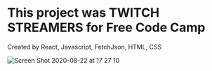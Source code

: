 # This project was TWITCH STREAMERS for Free Code Camp
Created by React, Javascript, FetchJson, HTML, CSS

![Screen Shot 2020-08-22 at 17 27 10](https://user-images.githubusercontent.com/39401418/90968043-c89d3b00-e49c-11ea-9e01-02a4f69b0316.png)
